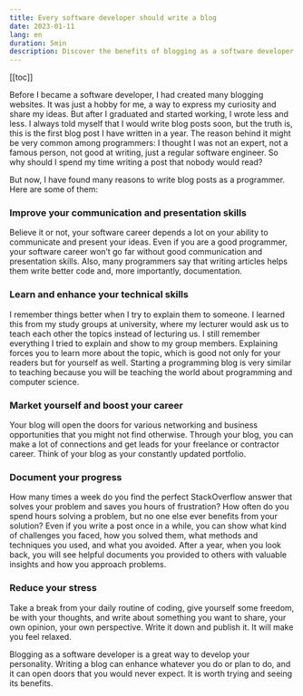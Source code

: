 ```yaml
---
title: Every software developer should write a blog
date: 2023-01-11
lang: en
duration: 5min
description: Discover the benefits of blogging as a software developer. Learn how blogging can improve your skills, career, and well-being. Find out how to start and stick with it.
---
```


[[toc]]

Before I became a software developer, I had created many blogging websites. It was just a hobby for me, a way to express my curiosity and share my ideas. But after I graduated and started working, I wrote less and less. I always told myself that I would write blog posts soon, but the truth is, this is the first blog post I have written in a year. The reason behind it might be very common among programmers: I thought I was not an expert, not a famous person, not good at writing, just a regular software engineer. So why should I spend my time writing a post that nobody would read?

But now, I have found many reasons to write blog posts as a programmer. Here are some of them:

### Improve your communication and presentation skills

Believe it or not, your software career depends a lot on your ability to communicate and present your ideas. Even if you are a good programmer, your software career won’t go far without good communication and presentation skills. Also, many programmers say that writing articles helps them write better code and, more importantly, documentation.

### Learn and enhance your technical skills

I remember things better when I try to explain them to someone. I learned this from my study groups at university, where my lecturer would ask us to teach each other the topics instead of lecturing us. I still remember everything I tried to explain and show to my group members. Explaining forces you to learn more about the topic, which is good not only for your readers but for yourself as well. Starting a programming blog is very similar to teaching because you will be teaching the world about programming and computer science.

### Market yourself and boost your career

Your blog will open the doors for various networking and business opportunities that you might not find otherwise. Through your blog, you can make a lot of connections and get leads for your freelance or contractor career. Think of your blog as your constantly updated portfolio.

### Document your progress

How many times a week do you find the perfect StackOverflow answer that solves your problem and saves you hours of frustration? How often do you spend hours solving a problem, but no one else ever benefits from your solution? Even if you write a post once in a while, you can show what kind of challenges you faced, how you solved them, what methods and techniques you used, and what you avoided. After a year, when you look back, you will see helpful documents you provided to others with valuable insights and how you approach problems.

### Reduce your stress

Take a break from your daily routine of coding, give yourself some freedom, be with your thoughts, and write about something you want to share, your own opinion, your own perspective. Write it down and publish it. It will make you feel relaxed.

Blogging as a software developer is a great way to develop your personality. Writing a blog can enhance whatever you do or plan to do, and it can open doors that you would never expect. It is worth trying and seeing its benefits.
